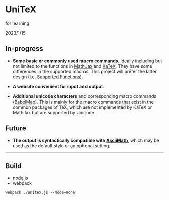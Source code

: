 # UniTeX
for learning.

2023/1/15

## In-progress

- **Some basic or commonly used macro commands**. ideally including but not limited to the functions in [MathJax](https://www.mathjax.org/) and [KaTeX](https://katex.org), They have some differences in the supported macros. This project will prefer the latter design (i.e. [Supported Functions](https://katex.org/docs/supported.html)).

- **A website convenient for input and output**. 

- **Additional unicode characters** and corresponding macro commands ([BabelMap](https://www.babelstone.co.uk/Unicode/babelmap.html)). This is mainly for the macro commands that exist in the common packages of TeX, which are not implemented by KaTeX or MathJax but are supported by Unicode.

## Future

- **The output is syntactically compatible with [AsciiMath](http://asciimath.org)**, which may be used as the default style or an optional setting. 

<!-- ## Demo -->

<!-- ## Documentation -->

---

## Build

- node.js
- webpack
```
webpack ./unitex.js --mode=none
```

